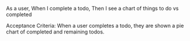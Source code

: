 As a user, 
When I complete a todo,
Then I see a chart of things to do vs completed

Acceptance Criteria:
When a user completes a todo, they are shown a pie chart of
completed and remaining todos.